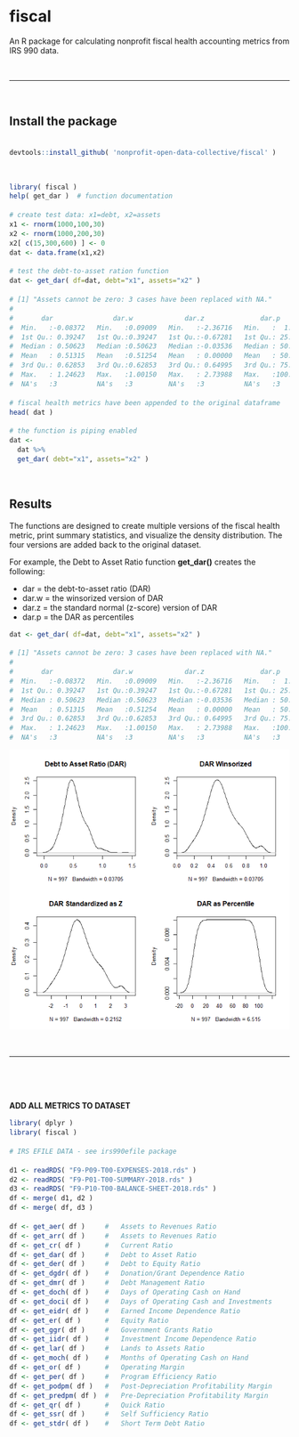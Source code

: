 # fiscal 

An R package for calculating nonprofit fiscal health accounting metrics from IRS 990 data. 

<br>

---------------------

<br>

## Install the package

```r

devtools::install_github( 'nonprofit-open-data-collective/fiscal' )

```

<br>

```r
library( fiscal )
help( get_dar )  # function documentation 

# create test data: x1=debt, x2=assets
x1 <- rnorm(1000,100,30)
x2 <- rnorm(1000,200,30)
x2[ c(15,300,600) ] <- 0
dat <- data.frame(x1,x2)

# test the debt-to-asset ration function
dat <- get_dar( df=dat, debt="x1", assets="x2" )

# [1] "Assets cannot be zero: 3 cases have been replaced with NA."
#
#       dar               dar.w             dar.z              dar.p       
#  Min.   :-0.08372   Min.   :0.09009   Min.   :-2.36716   Min.   :  1.00  
#  1st Qu.: 0.39247   1st Qu.:0.39247   1st Qu.:-0.67281   1st Qu.: 25.00  
#  Median : 0.50623   Median :0.50623   Median :-0.03536   Median : 50.00  
#  Mean   : 0.51315   Mean   :0.51254   Mean   : 0.00000   Mean   : 50.35  
#  3rd Qu.: 0.62853   3rd Qu.:0.62853   3rd Qu.: 0.64995   3rd Qu.: 75.00  
#  Max.   : 1.24623   Max.   :1.00150   Max.   : 2.73988   Max.   :100.00  
#  NA's   :3          NA's   :3         NA's   :3          NA's   :3

# fiscal health metrics have been appended to the original dataframe
head( dat ) 

# the function is piping enabled 
dat <- 
  dat %>% 
  get_dar( debt="x1", assets="x2" )
```

<br>

## Results 

The functions are designed to create multiple versions of the fiscal health metric, print summary statistics, and visualize the density distribution. The four versions are added back to the original dataset. 

For example, the Debt to Asset Ratio function **get_dar()** creates the following: 

* dar = the debt-to-asset ratio (DAR) 
* dar.w = the winsorized version of DAR 
* dar.z = the standard normal (z-score) version of DAR 
* dar.p = the DAR as percentiles  

```r
dat <- get_dar( df=dat, debt="x1", assets="x2" )

# [1] "Assets cannot be zero: 3 cases have been replaced with NA."
#
#       dar               dar.w             dar.z              dar.p       
#  Min.   :-0.08372   Min.   :0.09009   Min.   :-2.36716   Min.   :  1.00  
#  1st Qu.: 0.39247   1st Qu.:0.39247   1st Qu.:-0.67281   1st Qu.: 25.00  
#  Median : 0.50623   Median :0.50623   Median :-0.03536   Median : 50.00  
#  Mean   : 0.51315   Mean   :0.51254   Mean   : 0.00000   Mean   : 50.35  
#  3rd Qu.: 0.62853   3rd Qu.:0.62853   3rd Qu.: 0.64995   3rd Qu.: 75.00  
#  Max.   : 1.24623   Max.   :1.00150   Max.   : 2.73988   Max.   :100.00  
#  NA's   :3          NA's   :3         NA's   :3          NA's   :3
```

![](assets/dar.png)

<br> 

-----------------

<br>
<br>
<br>


**ADD ALL METRICS TO DATASET**

```r
library( dplyr )
library( fiscal )

# IRS EFILE DATA - see irs990efile package

d1 <- readRDS( "F9-P09-T00-EXPENSES-2018.rds" )
d2 <- readRDS( "F9-P01-T00-SUMMARY-2018.rds" )
d3 <- readRDS( "F9-P10-T00-BALANCE-SHEET-2018.rds" )
df <- merge( d1, d2 )
df <- merge( df, d3 )

df <- get_aer( df )     #	Assets to Revenues Ratio
df <- get_arr( df )     #	Assets to Revenues Ratio
df <- get_cr( df )      #	Current Ratio
df <- get_dar( df )     #	Debt to Asset Ratio
df <- get_der( df )     #	Debt to Equity Ratio
df <- get_dgdr( df )    #	Donation/Grant Dependence Ratio
df <- get_dmr( df )     #	Debt Management Ratio
df <- get_doch( df )    #	Days of Operating Cash on Hand
df <- get_doci( df )    #	Days of Operating Cash and Investments
df <- get_eidr( df )    #	Earned Income Dependence Ratio
df <- get_er( df )      #	Equity Ratio
df <- get_ggr( df )     #	Government Grants Ratio
df <- get_iidr( df )    #	Investment Income Dependence Ratio
df <- get_lar( df )     #	Lands to Assets Ratio
df <- get_moch( df )    #	Months of Operating Cash on Hand
df <- get_or( df )      #	Operating Margin
df <- get_per( df )     #	Program Efficiency Ratio
df <- get_podpm( df )   #	Post-Depreciation Profitability Margin
df <- get_predpm( df )  #	Pre-Depreciation Profitability Margin
df <- get_qr( df )      #	Quick Ratio
df <- get_ssr( df )     #	Self Sufficiency Ratio
df <- get_stdr( df )    #	Short Term Debt Ratio
```

